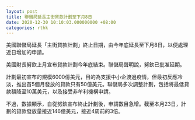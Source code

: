 ```yaml
---
layout: post
title: 聯儲局延長主街貸款計劃至下月8日
date: 2020-12-30 10:10:03.000000000 +08:00
categories: rthk
---
```


美國聯儲局延長「主街貸款計劃」終止日期，由今年底延長至下月8日，以便處理近日增加的申請。

美國財長努欽上月宣布貸款計劃今年底結束。聯儲局聲明說，努欽已批准延期。

計劃最初宣布的規模6000億美元，目的為支援中小企渡過疫情，但最初反應冷淡，推出首5個月發放的貸款只有50億美元。聯儲局多次調整計劃，包括將最低貸款額降至10萬美元，以及接受非牟利機構申請。

不過，數據顯示，自從努欽宣布終止計劃後，申請數目急增。截至本月23日，計劃的貸款發放量接近146億美元，接近4周前的3倍。
